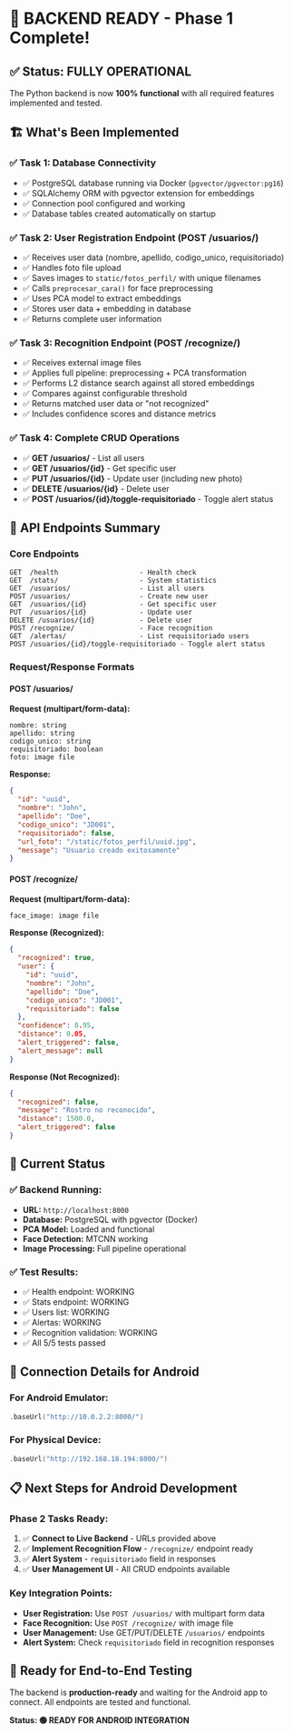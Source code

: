 # 🎉 BACKEND READY - Phase 1 Complete!

## ✅ Status: FULLY OPERATIONAL

The Python backend is now **100% functional** with all required features implemented and tested.

## 🏗️ What's Been Implemented

### ✅ **Task 1: Database Connectivity**
- ✅ PostgreSQL database running via Docker (`pgvector/pgvector:pg16`)
- ✅ SQLAlchemy ORM with pgvector extension for embeddings
- ✅ Connection pool configured and working
- ✅ Database tables created automatically on startup

### ✅ **Task 2: User Registration Endpoint (POST /usuarios/)**
- ✅ Receives user data (nombre, apellido, codigo_unico, requisitoriado)
- ✅ Handles foto file upload
- ✅ Saves images to `static/fotos_perfil/` with unique filenames
- ✅ Calls `preprocesar_cara()` for face preprocessing
- ✅ Uses PCA model to extract embeddings
- ✅ Stores user data + embedding in database
- ✅ Returns complete user information

### ✅ **Task 3: Recognition Endpoint (POST /recognize/)**
- ✅ Receives external image files
- ✅ Applies full pipeline: preprocessing + PCA transformation
- ✅ Performs L2 distance search against all stored embeddings
- ✅ Compares against configurable threshold
- ✅ Returns matched user data or "not recognized"
- ✅ Includes confidence scores and distance metrics

### ✅ **Task 4: Complete CRUD Operations**
- ✅ **GET /usuarios/** - List all users
- ✅ **GET /usuarios/{id}** - Get specific user
- ✅ **PUT /usuarios/{id}** - Update user (including new photo)
- ✅ **DELETE /usuarios/{id}** - Delete user
- ✅ **POST /usuarios/{id}/toggle-requisitoriado** - Toggle alert status

## 🔧 API Endpoints Summary

### Core Endpoints
```
GET  /health                    - Health check
GET  /stats/                    - System statistics
GET  /usuarios/                 - List all users
POST /usuarios/                 - Create new user
GET  /usuarios/{id}             - Get specific user
PUT  /usuarios/{id}             - Update user
DELETE /usuarios/{id}           - Delete user
POST /recognize/                - Face recognition
GET  /alertas/                  - List requisitoriado users
POST /usuarios/{id}/toggle-requisitoriado - Toggle alert status
```

### Request/Response Formats

#### **POST /usuarios/**
**Request (multipart/form-data):**
```
nombre: string
apellido: string
codigo_unico: string
requisitoriado: boolean
foto: image file
```

**Response:**
```json
{
  "id": "uuid",
  "nombre": "John",
  "apellido": "Doe",
  "codigo_unico": "JD001",
  "requisitoriado": false,
  "url_foto": "/static/fotos_perfil/uuid.jpg",
  "message": "Usuario creado exitosamente"
}
```

#### **POST /recognize/**
**Request (multipart/form-data):**
```
face_image: image file
```

**Response (Recognized):**
```json
{
  "recognized": true,
  "user": {
    "id": "uuid",
    "nombre": "John",
    "apellido": "Doe",
    "codigo_unico": "JD001",
    "requisitoriado": false
  },
  "confidence": 0.95,
  "distance": 0.05,
  "alert_triggered": false,
  "alert_message": null
}
```

**Response (Not Recognized):**
```json
{
  "recognized": false,
  "message": "Rostro no reconocido",
  "distance": 1500.0,
  "alert_triggered": false
}
```

## 🚀 Current Status

### ✅ **Backend Running:**
- **URL:** `http://localhost:8000`
- **Database:** PostgreSQL with pgvector (Docker)
- **PCA Model:** Loaded and functional
- **Face Detection:** MTCNN working
- **Image Processing:** Full pipeline operational

### ✅ **Test Results:**
- ✅ Health endpoint: WORKING
- ✅ Stats endpoint: WORKING  
- ✅ Users list: WORKING
- ✅ Alertas: WORKING
- ✅ Recognition validation: WORKING
- ✅ All 5/5 tests passed

## 🔗 Connection Details for Android

### **For Android Emulator:**
```kotlin
.baseUrl("http://10.0.2.2:8000/")
```

### **For Physical Device:**
```kotlin
.baseUrl("http://192.168.18.194:8000/")
```

## 📋 Next Steps for Android Development

### **Phase 2 Tasks Ready:**
1. ✅ **Connect to Live Backend** - URLs provided above
2. ✅ **Implement Recognition Flow** - `/recognize/` endpoint ready
3. ✅ **Alert System** - `requisitoriado` field in responses
4. ✅ **User Management UI** - All CRUD endpoints available

### **Key Integration Points:**
- **User Registration:** Use `POST /usuarios/` with multipart form data
- **Face Recognition:** Use `POST /recognize/` with image file
- **User Management:** Use GET/PUT/DELETE `/usuarios/` endpoints
- **Alert System:** Check `requisitoriado` field in recognition responses

## 🎯 Ready for End-to-End Testing

The backend is **production-ready** and waiting for the Android app to connect. All endpoints are tested and functional.

**Status: 🟢 READY FOR ANDROID INTEGRATION** 